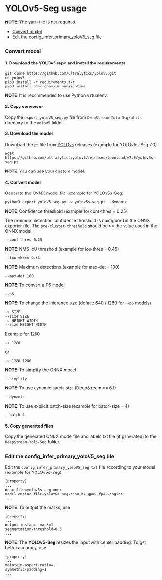 # YOLOv5-Seg usage

**NOTE**: The yaml file is not required.

* [Convert model](#convert-model)
* [Edit the config_infer_primary_yoloV5_seg file](#edit-the-config_infer_primary_yolov5_seg-file)

##

### Convert model

#### 1. Download the YOLOv5 repo and install the requirements

```
git clone https://github.com/ultralytics/yolov5.git
cd yolov5
pip3 install -r requirements.txt
pip3 install onnx onnxsim onnxruntime
```

**NOTE**: It is recommended to use Python virtualenv.

#### 2. Copy conversor

Copy the `export_yoloV5_seg.py` file from `DeepStream-Yolo-Seg/utils` directory to the `yolov5` folder.

#### 3. Download the model

Download the `pt` file from [YOLOv5](https://github.com/ultralytics/yolov5/releases/) releases (example for YOLOv5s-Seg 7.0)

```
wget https://github.com/ultralytics/yolov5/releases/download/v7.0/yolov5s-seg.pt
```

**NOTE**: You can use your custom model.

#### 4. Convert model

Generate the ONNX model file (example for YOLOv5s-Seg)

```
python3 export_yoloV5_seg.py -w yolov5s-seg.pt --dynamic
```

**NOTE**: Confidence threshold (example for conf-thres = 0.25)

The minimum detection confidence threshold is configured in the ONNX exporter file. The `pre-cluster-threshold` should be >= the value used in the ONNX model.

```
--conf-thres 0.25
```

**NOTE**: NMS IoU threshold (example for iou-thres = 0.45)

```
--iou-thres 0.45
```

**NOTE**: Maximum detections (example for max-det = 100)

```
--max-det 100
```

**NOTE**: To convert a P6 model

```
--p6
```

**NOTE**: To change the inference size (defaut: 640 / 1280 for `--p6` models)

```
-s SIZE
--size SIZE
-s HEIGHT WIDTH
--size HEIGHT WIDTH
```

Example for 1280

```
-s 1280
```

or

```
-s 1280 1280
```

**NOTE**: To simplify the ONNX model

```
--simplify
```

**NOTE**: To use dynamic batch-size (DeepStream >= 6.1)

```
--dynamic
```

**NOTE**: To use explicit batch-size (example for batch-size = 4)

```
--batch 4
```

#### 5. Copy generated files

Copy the generated ONNX model file and labels.txt file (if generated) to the `DeepStream-Yolo-Seg` folder.

##

### Edit the config_infer_primary_yoloV5_seg file

Edit the `config_infer_primary_yoloV5_seg.txt` file according to your model (example for YOLOv5s-Seg)

```
[property]
...
onnx-file=yolov5s-seg.onnx
model-engine-file=yolov5s-seg.onnx_b1_gpu0_fp32.engine
...
```

**NOTE**: To output the masks, use

```
[property]
...
output-instance-mask=1
segmentation-threshold=0.5
...
```

**NOTE**: The **YOLOv5-Seg** resizes the input with center padding. To get better accuracy, use

```
[property]
...
maintain-aspect-ratio=1
symmetric-padding=1
...
```
